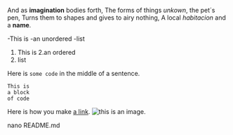 And as **imagination** bodies forth,
The forms of things *unkown*, the pet´s pen,
Turns them to shapes and gives to airy nothing,
A local *habitacion* and a **name**.

-This is
-an unordered
-list

1. This is
2.an ordered
3. list

Here is `some code` in the middle of a sentence.

```
This is
a block
of code
```

Here is how you make [a link](https://www.wikipedia.org/).
![this is an image.](https://github.com/yihui/xaringan/releases/download/v0.0.2/karl-moustache.jpg)

nano README.md
